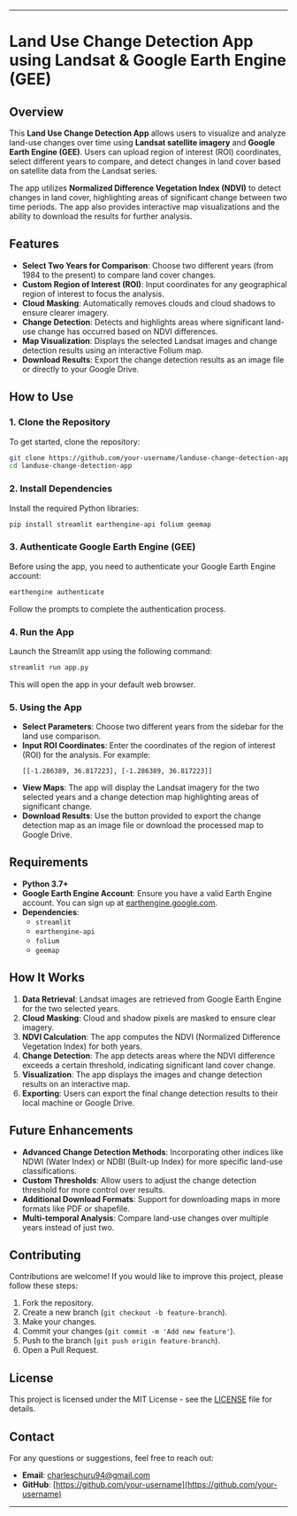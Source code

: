 
---

# Land Use Change Detection App using Landsat & Google Earth Engine (GEE)

## Overview

This **Land Use Change Detection App** allows users to visualize and analyze land-use changes over time using **Landsat satellite imagery** and **Google Earth Engine (GEE)**. Users can upload region of interest (ROI) coordinates, select different years to compare, and detect changes in land cover based on satellite data from the Landsat series.

The app utilizes **Normalized Difference Vegetation Index (NDVI)** to detect changes in land cover, highlighting areas of significant change between two time periods. The app also provides interactive map visualizations and the ability to download the results for further analysis.

## Features

- **Select Two Years for Comparison**: Choose two different years (from 1984 to the present) to compare land cover changes.
- **Custom Region of Interest (ROI)**: Input coordinates for any geographical region of interest to focus the analysis.
- **Cloud Masking**: Automatically removes clouds and cloud shadows to ensure clearer imagery.
- **Change Detection**: Detects and highlights areas where significant land-use change has occurred based on NDVI differences.
- **Map Visualization**: Displays the selected Landsat images and change detection results using an interactive Folium map.
- **Download Results**: Export the change detection results as an image file or directly to your Google Drive.

## How to Use

### 1. Clone the Repository

To get started, clone the repository:

```bash
git clone https://github.com/your-username/landuse-change-detection-app.git
cd landuse-change-detection-app
```

### 2. Install Dependencies

Install the required Python libraries:

```bash
pip install streamlit earthengine-api folium geemap
```

### 3. Authenticate Google Earth Engine (GEE)

Before using the app, you need to authenticate your Google Earth Engine account:

```bash
earthengine authenticate
```

Follow the prompts to complete the authentication process.

### 4. Run the App

Launch the Streamlit app using the following command:

```bash
streamlit run app.py
```

This will open the app in your default web browser.

### 5. Using the App

- **Select Parameters**: Choose two different years from the sidebar for the land use comparison.
- **Input ROI Coordinates**: Enter the coordinates of the region of interest (ROI) for the analysis. For example:
  ```text
  [[-1.286389, 36.817223], [-1.286389, 36.817223]]
  ```
- **View Maps**: The app will display the Landsat imagery for the two selected years and a change detection map highlighting areas of significant change.
- **Download Results**: Use the button provided to export the change detection map as an image file or download the processed map to Google Drive.

## Requirements

- **Python 3.7+**
- **Google Earth Engine Account**: Ensure you have a valid Earth Engine account. You can sign up at [earthengine.google.com](https://earthengine.google.com/).
- **Dependencies**:
  - `streamlit`
  - `earthengine-api`
  - `folium`
  - `geemap`

## How It Works

1. **Data Retrieval**: Landsat images are retrieved from Google Earth Engine for the two selected years.
2. **Cloud Masking**: Cloud and shadow pixels are masked to ensure clear imagery.
3. **NDVI Calculation**: The app computes the NDVI (Normalized Difference Vegetation Index) for both years.
4. **Change Detection**: The app detects areas where the NDVI difference exceeds a certain threshold, indicating significant land cover change.
5. **Visualization**: The app displays the images and change detection results on an interactive map.
6. **Exporting**: Users can export the final change detection results to their local machine or Google Drive.

## Future Enhancements

- **Advanced Change Detection Methods**: Incorporating other indices like NDWI (Water Index) or NDBI (Built-up Index) for more specific land-use classifications.
- **Custom Thresholds**: Allow users to adjust the change detection threshold for more control over results.
- **Additional Download Formats**: Support for downloading maps in more formats like PDF or shapefile.
- **Multi-temporal Analysis**: Compare land-use changes over multiple years instead of just two.

## Contributing

Contributions are welcome! If you would like to improve this project, please follow these steps:

1. Fork the repository.
2. Create a new branch (`git checkout -b feature-branch`).
3. Make your changes.
4. Commit your changes (`git commit -m 'Add new feature'`).
5. Push to the branch (`git push origin feature-branch`).
6. Open a Pull Request.

## License

This project is licensed under the MIT License - see the [LICENSE](LICENSE) file for details.

## Contact

For any questions or suggestions, feel free to reach out:

- **Email**: [charleschuru94@gmail.com](mailto:charleschuru94@gmail.com)
- **GitHub**: [https://github.com/your-username](https://github.com/your-username)

---
